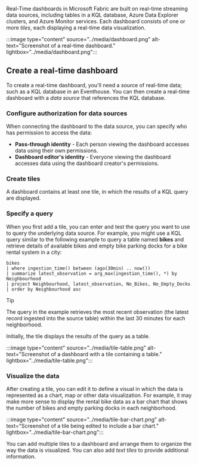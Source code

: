 Real-Time dashboards in Microsoft Fabric are built on real-time streaming data sources, including tables in a KQL database, Azure Data Explorer clusters, and Azure Monitor services. Each dashboard consists of one or more *tiles*, each displaying a real-time data visualization.

:::image type="content" source="../media/dashboard.png" alt-text="Screenshot of a real-time dashboard." lightbox="../media/dashboard.png":::

## Create a real-time dashboard

To create a real-time dashboard, you'll need a source of real-time data; such as a KQL database in an Eventhouse. You can then create a real-time dashboard with a *data source* that references the KQL database.

### Configure authorization for data sources

When connecting the dashboard to the data source, you can specify who has permission to access the data:

- **Pass-through identity** - Each person viewing the dashboard accesses data using their own permissions.
- **Dashboard editor's identity** - Everyone viewing the dashboard accesses data using the dashboard creator's permissions.

### Create tiles

A dashboard contains at least one tile, in which the results of a KQL query are displayed.

### Specify a query

When you first add a tile, you can enter and test the query you want to use to query the underlying data source. For example, you might use a KQL query similar to the following example to query a table named **bikes** and retrieve details of available bikes and empty bike parking docks for a bike rental system in a city:

```kql
bikes
| where ingestion_time() between (ago(30min) .. now())
| summarize latest_observation = arg_max(ingestion_time(), *) by Neighbourhood
| project Neighbourhood, latest_observation, No_Bikes, No_Empty_Docks
| order by Neighbourhood asc
```

> [!TIP]
> The query in the example retrieves the most recent observation (the latest record ingested into the source table) within the last 30 minutes for each neighborhood.

Initially, the tile displays the results of the query as a table.

:::image type="content" source="../media/tile-table.png" alt-text="Screenshot of a dashboard with a tile containing a table." lightbox="../media/tile-table.png":::

### Visualize the data

After creating a tile, you can edit it to define a visual in which the data is represented as a chart, map or other data visualization. For example, it may make more sense to display the rental bike data as a bar chart that shows the number of bikes and empty parking docks in each neighborhood.

:::image type="content" source="../media/tile-bar-chart.png" alt-text="Screenshot of a tile being edited to include a bar chart." lightbox="../media/tile-bar-chart.png":::

You can add multiple tiles to a dashboard and arrange them to organize the way the data is visualized. You can also add *text tiles* to provide additional information.

